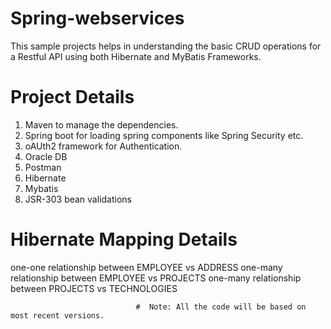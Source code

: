 # Spring-webservices
  This sample projects helps in understanding the basic CRUD operations for a Restful API using both Hibernate and MyBatis Frameworks.
    
# Project Details
  1. Maven to manage the dependencies.
  2. Spring boot for loading spring components like Spring Security etc.
  3. oAUth2 framework for Authentication.
  4. Oracle DB 
  5. Postman
  6. Hibernate
  7. Mybatis
  8. JSR-303 bean validations
  
  
 # Hibernate Mapping Details
   
   one-one relationship between EMPLOYEE vs ADDRESS
   one-many relationship between EMPLOYEE vs PROJECTS
   one-many relationship between PROJECTS vs TECHNOLOGIES
  
                                #  Note: All the code will be based on most recent versions.
 
